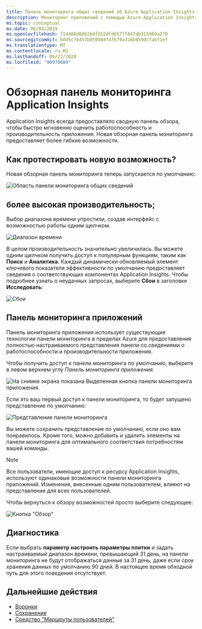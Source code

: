 ```yaml
---
title: Панель мониторинга общих сведений об Azure Application Insights | Документация Майкрософт
description: Мониторинг приложений с помощью Azure Application Insights и функции "Панель мониторинга общих сведений".
ms.topic: conceptual
ms.date: 06/03/2019
ms.openlocfilehash: 714488d88b269f252dfd6677f847db315969a270
ms.sourcegitcommit: bdd5c76457b0f0504f4f679a316b959dcfabf1ef
ms.translationtype: MT
ms.contentlocale: ru-RU
ms.lasthandoff: 09/22/2020
ms.locfileid: "90970609"
---
```

# <a name="application-insights-overview-dashboard"></a>Обзорная панель мониторинга Application Insights

Application Insights всегда предоставляло сводную панель обзора, чтобы быстро мгновенно оценить работоспособность и производительность приложения. Новая обзорная панель мониторинга предоставляет более гибкие возможности.

## <a name="how-do-i-test-out-the-new-experience"></a>Как протестировать новую возможность?

Новая обзорная панель мониторинга теперь запускается по умолчанию:

![Область панели мониторинга общих сведений](./media/overview-dashboard/overview.png)

## <a name="better-performance"></a>более высокая производительность;

Выбор диапазона времени упростили, создав интерфейс с возможностью работы одним щелчком.

![Диапазон времени](./media/overview-dashboard/app-insights-overview-dashboard-03.png)

В целом производительность значительно увеличилась. Вы можете одним щелчком получить доступ к популярным функциям, таким как **Поиск** и **Аналитика**. Каждый динамически обновляемый элемент ключевого показателя эффективности по умолчанию предоставляет сведения о соответствующих компонентах Application Insights. Чтобы подробнее узнать о неудачных запросах, выберите **Сбои** в заголовке **Исследовать**:

![Сбои](./media/overview-dashboard/app-insights-overview-dashboard-04.png)

## <a name="application-dashboard"></a>Панель мониторинга приложений

Панель мониторинга приложения использует существующие технологии панели мониторинга в пределах Azure для предоставления полностью настраиваемого представления панели со сведениями о работоспособности и производительности приложения.

Чтобы получить доступ к панели мониторинга по умолчанию, выберите в левом верхнем углу _Панель мониторинга приложения_.

![На снимке экрана показана Выделенная кнопка панели мониторинга приложения.](./media/overview-dashboard/app-insights-overview-dashboard-05.png)

Если это ваш первый доступ к панели мониторинга, то будет запущено представление по умолчанию:

![Представление панели мониторинга](./media/overview-dashboard/0001-dashboard.png)

Вы можете сохранить представление по умолчанию, если оно вам понравилось. Кроме того, можно добавить и удалить элементы на панели мониторинга для оптимального соответствия потребностям вашей команды.

> [!NOTE]
> Все пользователи, имеющие доступ к ресурсу Application Insights, используют одинаковые возможности панели мониторинга приложений. Изменения, внесенные одним пользователем, влияют на представление для всех пользователей.

Чтобы вернуться к обзору возможностей просто выберите следующее:

![Кнопка "Обзор"](./media/overview-dashboard/app-insights-overview-dashboard-07.png)

## <a name="troubleshooting"></a>Диагностика

Если выбрать **параметр настроить параметры плитки** и задать настраиваемый диапазон времени, превышающий 31 день, на панели мониторинга не будут отображаться данные за 31 день, даже если срок хранения данных по умолчанию 90 дней. В настоящее время обходной путь для этого поведения отсутствует.

## <a name="next-steps"></a>Дальнейшие действия

- [Воронки](./usage-funnels.md)
- [Сохранение](./usage-retention.md)
- [Средство "Маршруты пользователей"](./usage-flows.md)

